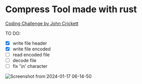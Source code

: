 # Compress Tool made with rust

[Coding Challenge by John Crickett](https://codingchallenges.fyi/challenges/challenge-huffman/)

TO DO:
- [X] write file header
- [X] write file encoded
- [ ] read encoded file
- [ ] decode file
- [ ] fix '\n' character

![Screenshot from 2024-01-17 06-14-50](https://github.com/FabioSeixas/compress-tool-rs/assets/43079786/6867748e-2c65-4edd-b3b3-214ba8e36ae1)

